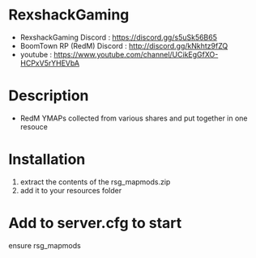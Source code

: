 # RexshackGaming
- RexshackGaming Discord : https://discord.gg/s5uSk56B65
- BoomTown RP (RedM) Discord : http://discord.gg/kNkhtz9fZQ
- youtube : https://www.youtube.com/channel/UCikEgGfXO-HCPxV5rYHEVbA

# Description
- RedM YMAPs collected from various shares and put together in one resouce

# Installation
1. extract the contents of the rsg_mapmods.zip
2. add it to your resources folder

# Add to server.cfg to start
ensure rsg_mapmods